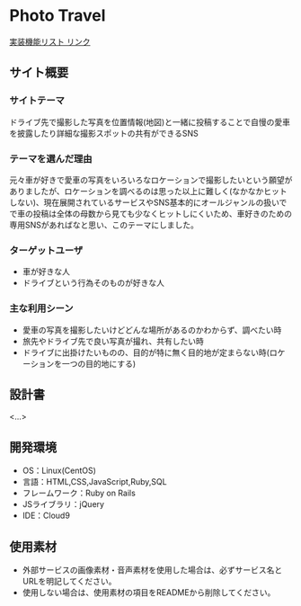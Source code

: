 # Photo Travel
[実装機能リスト リンク](https://docs.google.com/spreadsheets/d/1JJesspy6CD2jkwApgYWIjlegJusRlJlKqMfaRoB1lhs/edit#gid=1898975908)

## サイト概要
### サイトテーマ
ドライブ先で撮影した写真を位置情報(地図)と一緒に投稿することで自慢の愛車を披露したり詳細な撮影スポットの共有ができるSNS

### テーマを選んだ理由
元々車が好きで愛車の写真をいろいろなロケーションで撮影したいという願望がありましたが、ロケーションを調べるのは思った以上に難しく(なかなかヒットしない)、現在展開されているサービスやSNS基本的にオールジャンルの扱いでで車の投稿は全体の母数から見ても少なくヒットしにくいため、車好きのための専用SNSがあればなと思い、このテーマにしました。

### ターゲットユーザ
* 車が好きな人
* ドライブという行為そのものが好きな人

### 主な利用シーン
* 愛車の写真を撮影したいけどどんな場所があるのかわからず、調べたい時
* 旅先やドライブ先で良い写真が撮れ、共有したい時
* ドライブに出掛けたいものの、目的が特に無く目的地が定まらない時(ロケーションを一つの目的地にする)

## 設計書
<...>

## 開発環境
- OS：Linux(CentOS)
- 言語：HTML,CSS,JavaScript,Ruby,SQL
- フレームワーク：Ruby on Rails
- JSライブラリ：jQuery
- IDE：Cloud9

## 使用素材
- 外部サービスの画像素材・音声素材を使用した場合は、必ずサービス名とURLを明記してください。
- 使用しない場合は、使用素材の項目をREADMEから削除してください。